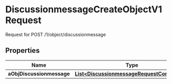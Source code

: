 

# DiscussionmessageCreateObjectV1Request

Request for POST /1/object/discussionmessage

## Properties

| Name | Type | Description | Notes |
|------------ | ------------- | ------------- | -------------|
|**aObjDiscussionmessage** | [**List&lt;DiscussionmessageRequestCompound&gt;**](DiscussionmessageRequestCompound.md) |  |  |



